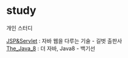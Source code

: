 # study
개인 스터디 

[JSP&Servlet](\JSP&Servlet) : 자바 웹을 다루는 기술 - 길벗 출판사   
[The_Java_8](\The_Java_8) : 더 자바, Java8 - 백기선